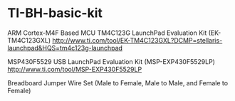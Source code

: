 # TI-BH-basic-kit

ARM Cortex-M4F Based MCU TM4C123G LaunchPad Evaluation Kit (EK-TM4C123GXL)
http://www.ti.com/tool/EK-TM4C123GXL?DCMP=stellaris-launchpad&HQS=tm4c123g-launchpad

MSP430F5529 USB LaunchPad Evaluation Kit (MSP-EXP430F5529LP)
http://www.ti.com/tool/MSP-EXP430F5529LP

Breadboard Jumper Wire Set (Male to Female, Male to Male, and Female to Female)
